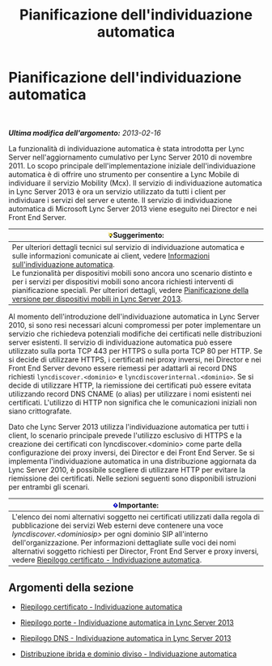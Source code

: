 ﻿---
title: Pianificazione dell'individuazione automatica
TOCTitle: Pianificazione dell'individuazione automatica
ms:assetid: 51f1ff94-1d64-4e6d-a878-b86fa07edc2d
ms:mtpsurl: https://technet.microsoft.com/it-it/library/JJ945628(v=OCS.15)
ms:contentKeyID: 52062160
ms.date: 08/24/2015
mtps_version: v=OCS.15
ms.translationtype: HT
---

# Pianificazione dell'individuazione automatica

 

_**Ultima modifica dell'argomento:** 2013-02-16_

La funzionalità di individuazione automatica è stata introdotta per Lync Server nell'aggiornamento cumulativo per Lync Server 2010 di novembre 2011. Lo scopo principale dell'implementazione iniziale dell'individuazione automatica è di offrire uno strumento per consentire a Lync Mobile di individuare il servizio Mobility (Mcx). Il servizio di individuazione automatica in Lync Server 2013 è ora un servizio utilizzato da tutti i client per individuare i servizi del server e utente. Il servizio di individuazione automatica di Microsoft Lync Server 2013 viene eseguito nei Director e nei Front End Server.

<table>
<thead>
<tr class="header">
<th><img src="images/Gg398201.tip(OCS.15).gif" title="tip" alt="tip" />Suggerimento:</th>
</tr>
</thead>
<tbody>
<tr class="odd">
<td>Per ulteriori dettagli tecnici sul servizio di individuazione automatica e sulle informazioni comunicate ai client, vedere <a href="lync-server-2013-understanding-autodiscover.md">Informazioni sull'individuazione automatica</a>.<br />
Le funzionalità per dispositivi mobili sono ancora uno scenario distinto e per i servizi per dispositivi mobili sono ancora richiesti interventi di pianificazione speciali. Per ulteriori dettagli, vedere <a href="lync-server-2013-planning-for-mobility.md">Pianificazione della versione per dispositivi mobili in Lync Server 2013</a>.</td>
</tr>
</tbody>
</table>


Al momento dell'introduzione dell'individuazione automatica in Lync Server 2010, si sono resi necessari alcuni compromessi per poter implementare un servizio che richiedeva potenziali modifiche dei certificati nelle distribuzioni server esistenti. Il servizio di individuazione automatica può essere utilizzato sulla porta TCP 443 per HTTPS o sulla porta TCP 80 per HTTP. Se si decide di utilizzare HTTPS, i certificati nei proxy inversi, nei Director e nei Front End Server devono essere riemessi per adattarli ai record DNS richiesti `lyncdiscover.<dominio>` e `lyncdiscoverinternal.<dominio>`. Se si decide di utilizzare HTTP, la riemissione dei certificati può essere evitata utilizzando record DNS CNAME (o alias) per utilizzare i nomi esistenti nei certificati. L'utilizzo di HTTP non significa che le comunicazioni iniziali non siano crittografate.

Dato che Lync Server 2013 utilizza l'individuazione automatica per tutti i client, lo scenario principale prevede l'utilizzo esclusivo di HTTPS e la creazione dei certificati con lyncdiscover.\<dominio\> come parte della configurazione dei proxy inversi, dei Director e dei Front End Server. Se si implementa l'individuazione automatica in una distribuzione aggiornata da Lync Server 2010, è possibile scegliere di utilizzare HTTP per evitare la riemissione dei certificati. Nelle sezioni seguenti sono disponibili istruzioni per entrambi gli scenari.

<table>
<thead>
<tr class="header">
<th><img src="images/Gg412908.important(OCS.15).gif" title="important" alt="important" />Importante:</th>
</tr>
</thead>
<tbody>
<tr class="odd">
<td>L'elenco dei nomi alternativi soggetto nei certificati utilizzati dalla regola di pubblicazione dei servizi Web esterni deve contenere una voce <em>lyncdiscover.&lt;dominiosip&gt;</em> per ogni dominio SIP all'interno dell'organizzazione. Per informazioni dettagliate sulle voci dei nomi alternativi soggetto richiesti per Director, Front End Server e proxy inversi, vedere <a href="lync-server-2013-certificate-summary-autodiscover.md">Riepilogo certificato - Individuazione automatica</a>.</td>
</tr>
</tbody>
</table>


## Argomenti della sezione

  - [Riepilogo certificato - Individuazione automatica](lync-server-2013-certificate-summary-autodiscover.md)

  - [Riepilogo porte - Individuazione automatica in Lync Server 2013](lync-server-2013-port-summary-autodiscover.md)

  - [Riepilogo DNS - Individuazione automatica in Lync Server 2013](lync-server-2013-dns-summary-autodiscover.md)

  - [Distribuzione ibrida e dominio diviso - Individuazione automatica](lync-server-2013-hybrid-and-split-domain-autodiscover.md)

